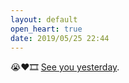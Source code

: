 ```yaml
---
layout: default
open_heart: true
date: 2019/05/25 22:44
---
```


😭❤️🎞 [See you yesterday](https://www.netflix.com/title/80216758?s=i&trkid=13747225).
